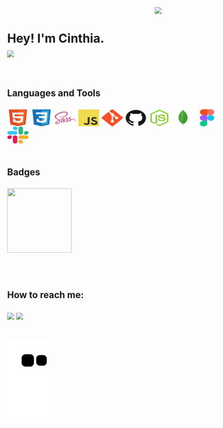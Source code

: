 
<div>
  <!-- https://picrew.me -->
  <img align="right" width="160" src="https://cinthia-fontoura-portfolio.netlify.app/assets/images/perfil-animation_hero.gif">
  <br> 
    
  <h1 style="display: block;">Hey! I'm Cinthia.
    <br>    
    <img src="https://readme-typing-svg.herokuapp.com?font=monospace&color=d089ff&size=27&left=true&vCenter=true&lines=A+Web+Developer;UX/UI+Designer;Cat+Lover;Knitter+and+Pastry+Chef">
    <br> 
    <br> 
  </h1>
</div>

<!-- Add languages icons -->
  <div style="display: inline_block">
    <h2>Languages and Tools<br><br>
      <img align="center" alt="HTML" height="40" width="50" src="https://raw.githubusercontent.com/devicons/devicon/master/icons/html5/html5-original.svg">
      <img align="center" alt="CSS" height="40" width="50" src="https://raw.githubusercontent.com/devicons/devicon/master/icons/css3/css3-original.svg">  
      <img align="center" alt="Sass" height="40" width="50" src="https://raw.githubusercontent.com/devicons/devicon/master/icons/sass/sass-original.svg">
      <img align="center" alt="JavaScript" height="40" width="50" src="https://raw.githubusercontent.com/devicons/devicon/master/icons/javascript/javascript-original.svg">
      <img align="center" alt="Git" height="40" width="50" src="https://raw.githubusercontent.com/devicons/devicon/master/icons/git/git-original.svg">
      <img align="center" alt="GitHub" height="40" width="50" src="https://raw.githubusercontent.com/devicons/devicon/master/icons/github/github-original.svg">
      <img align="center" alt="Node.js" height="40" width="50" src="https://raw.githubusercontent.com/devicons/devicon/master/icons/nodejs/nodejs-original.svg">
      <img align="center" alt="MongoDB" height="40" width="50" src="https://raw.githubusercontent.com/devicons/devicon/master/icons/mongodb/mongodb-original.svg">
      <img align="center" alt="Figma" height="40" width="50" src="https://raw.githubusercontent.com/devicons/devicon/master/icons/figma/figma-original.svg"> 
      <img align="center" alt="Slack" height="40" width="50" src="https://raw.githubusercontent.com/devicons/devicon/master/icons/slack/slack-original.svg"> 
      <br>
      <br>
    </h2>  
  </div>
  
  <div style="display: inline_block">
    <h2>Badges<br><br>
        <div style="width: 180px;">
          <a href="https://api.eu.badgr.io/public/assertions/Ow9z8TRqQbqzmJwMZhM6xw?identity__email=cinthiafontouras%40gmail.com" target="_blank">
            <img width="150px" height="150px" src="https://api.eu.badgr.io/public/assertions/Ow9z8TRqQbqzmJwMZhM6xw/image">
          </a>                      
        </div>
      </div> 
      <br>
      <br>
    </h2>  
  </div>
  
  <h2>How to reach me:  
    <br>
    <br>
    <a href="https://www.linkedin.com/in/cinthiafontouras/" target="_blank"><img src="https://img.shields.io/badge/LinkedIn-0077B5?style=for-the-badge&logo=linkedin&logoColor=white"></a>
    <a href="mailto:cinthiafontouras@gmail.com" target="_blank"><img src="https://img.shields.io/badge/Gmail-D14836?style=for-the-badge&logo=gmail&logoColor=white"></a>
    <br>
    <br>
  </h2>  
</div>

  ![Snake animation](https://github.com/cinthiafontoura/cinthiafontoura/blob/output/github-contribution-grid-snake.svg)




